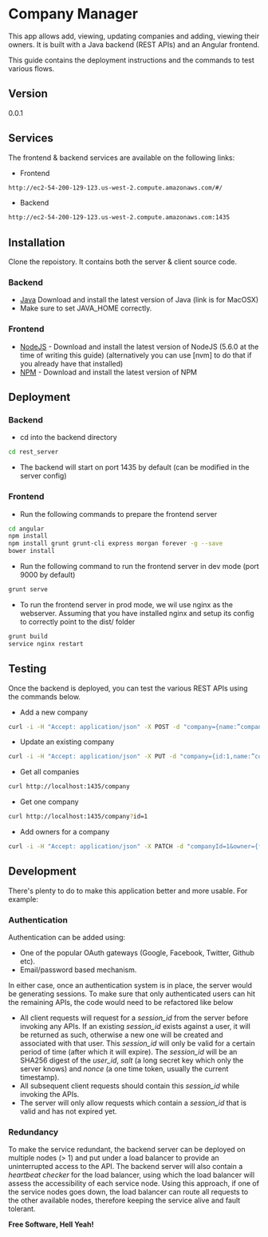 # Company Manager

This app allows add, viewing, updating companies and adding, viewing their owners. It is built with a Java backend (REST APIs) and an Angular frontend.

This guide contains the deployment instructions and the commands to test various flows.

## Version
0.0.1

## Services

The frontend & backend services are available on the following links:
- Frontend
``` sh
http://ec2-54-200-129-123.us-west-2.compute.amazonaws.com/#/
```
- Backend
``` sh
http://ec2-54-200-129-123.us-west-2.compute.amazonaws.com:1435
```

## Installation
Clone the repoistory. It contains both the server & client source code.

### Backend
* [Java] Download and install the latest version of Java (link is for MacOSX)
* Make sure to set JAVA_HOME correctly.

### Frontend
* [NodeJS] - Download and install the latest version of NodeJS (5.6.0 at the time of writing this guide) (alternatively you can use [nvm] to do that if you already have that installed)
* [NPM] - Download and install the latest version of NPM

## Deployment
### Backend
* cd into the backend directory
``` sh
cd rest_server
```
* The backend will start on port 1435 by default (can be modified in the server config)

### Frontend
* Run the following commands to prepare the frontend server
``` sh
cd angular 
npm install
npm install grunt grunt-cli express morgan forever -g --save
bower install
```
* Run the following command to run the frontend server in dev mode (port 9000 by default)
``` sh
grunt serve
```

* To run the frontend server in prod mode, we wil use nginx as the webserver. Assuming that you have installed nginx and setup its config to correctly point to the dist/ folder
``` sh
grunt build
service nginx restart
```

## Testing

Once the backend is deployed, you can test the various REST APIs using the commands below.

* Add a new company
```sh
curl -i -H "Accept: application/json" -X POST -d "company={name:”company1”,address:”address1”,city:”city1”,country:”country1”,email:”email1”,phone:”phone1”,owners:[{firstName:"of",lastName:"lf",phone:"134343",email:"e@e.com"}]}" http://localhost:1435/company
```
* Update an existing company
```sh
curl -i -H "Accept: application/json" -X PUT -d "company={id:1,name:”company1”,address:”address1”,city:”city1”,country:”country1”,email:”email1”,phone:”phone1”,owners:[{firstName:"of",lastName:"lf",phone:"134343",email:"e@e.com"}]}" http://localhost:1435/company
```
* Get all companies
```sh
curl http://localhost:1435/company
```
* Get one company
```sh
curl http://localhost:1435/company?id=1
```
* Add owners for a company
``` sh
curl -i -H "Accept: application/json" -X PATCH -d "companyId=1&owner={firstName:"usman",lastname:"kha",email:"a@a.com",phone:"34343"}" http://localhost:1435/company
```

## Development

There's plenty to do to make this application better and more usable. For example:

### Authentication
Authentication can be added using:
- One of the popular OAuth gateways (Google, Facebook, Twitter, Github etc).
- Email/password based mechanism.

In either case, once an authentication system is in place, the server would be generating sessions. To make sure that only authenticated users can hit the remaining APIs, the code would need to be refactored like below
- All client requests will request for a *session_id* from the server before invoking any APIs. If an existing *session_id* exists against a user, it will be returned as such, otherwise a new one will be created and associated with that user. This *session_id* will only be valid for a certain period of time (after which it will expire). The *session_id* will be an SHA256 digest of the *user_id*, *salt* (a long secret key which only the server knows) and *nonce* (a one time token, usually the current timestamp).
- All subsequent client requests should contain this *session_id* while invoking the APIs.
- The server will only allow requests which contain a *session_id* that is valid and has not expired yet.

### Redundancy
To make the service redundant, the backend server can be deployed on multiple nodes (> 1) and put under a load balancer to provide an uninterrupted access to the API. The backend server will also contain a *heartbeat checker* for the load balancer, using which the load balancer will assess the accessibility of each service node. Using this approach, if one of the service nodes goes down, the load balancer can route all requests to the other available nodes, therefore keeping the service alive and fault tolerant.

**Free Software, Hell Yeah!**

[//]: # (These are reference links used in the body of this note and get stripped out when the markdown processor does its job. There is no need to format nicely because it shouldn't be seen. Thanks SO - http://stackoverflow.com/questions/4823468/store-comments-in-markdown-syntax)

   [node.js]: <http://nodejs.org>
   [Java]: <https://java.com/en/download/help/mac_install.xml>
   [npm]: <https://www.npmjs.com>
   [NodeJS]: <https://nodejs.org/>

